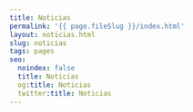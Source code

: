 ```yaml
---
title: Noticias
permalink: '{{ page.fileSlug }}/index.html'
layout: noticias.html
slug: noticias
tags: pages
seo:
  noindex: false
  title: Noticias
  og:title: Noticias
  twitter:title: Noticias
---
```



